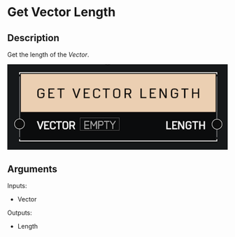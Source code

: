 # Get Vector Length

## Description

Get the length of the _Vector_.

![Get Vector Length](../../.gitbook/assets/images/scripting/math/get-vector-length.png)

## Arguments

Inputs:

* Vector

Outputs:

* Length
